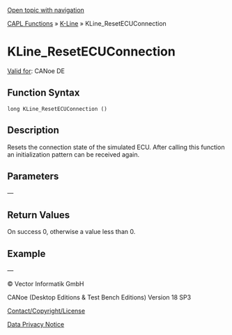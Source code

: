 [Open topic with navigation](../../../../../CANoeDEFamily.htm#Topics/CAPLFunctions/KLine/Functions/CAPLfunctionKLineResetECUConnection.md)

[CAPL Functions](../../CAPLfunctions.md) » [K-Line](../CAPLfunctionsKLineOverview.md) » KLine_ResetECUConnection

# KLine_ResetECUConnection

[Valid for](../../../Shared/FeatureAvailability.md): CANoe DE

## Function Syntax

```
long KLine_ResetECUConnection ()
```

## Description

Resets the connection state of the simulated ECU. After calling this function an initialization pattern can be received again.

## Parameters

—

## Return Values

On success 0, otherwise a value less than 0.

## Example

—

© Vector Informatik GmbH

CANoe (Desktop Editions & Test Bench Editions) Version 18 SP3

[Contact/Copyright/License](../../../Shared/ContactCopyrightLicense.md)

[Data Privacy Notice](https://www.vector.com/int/en/company/get-info/privacy-policy/)
